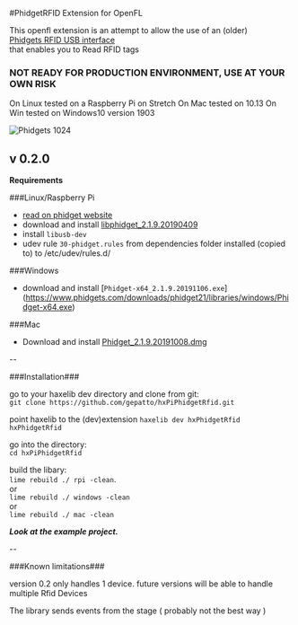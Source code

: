 #PhidgetRFID Extension for OpenFL

This openfl extension is an attempt to allow the use of an (older)  
[Phidgets RFID USB interface](http://www.phidgets.com/products.php?category=14&product_id=1024_0)  
that enables you to Read RFID tags

### NOT READY FOR PRODUCTION ENVIRONMENT, USE AT YOUR OWN RISK ###

On Linux tested on a Raspberry Pi on Stretch
On Mac tested on 10.13
On Win tested on Windows10 version 1903

![Phidgets 1024](https://www.phidgets.com/images/1024_0_Web.jpg)

v 0.2.0
-
**Requirements**

###Linux/Raspberry Pi
- [ read on phidget website ](https://www.phidgets.com/docs21/OS_-_Linux)
- download and install [libphidget_2.1.9.20190409]( https://www.phidgets.com/downloads/phidget21/libraries/linux/libphidget/libphidget_2.1.9.20190409.tar.gz) 
- install `libusb-dev`
- udev rule `30-phidget.rules` from dependencies folder installed (copied to) to /etc/udev/rules.d/

###Windows
- download and install [`Phidget-x64_2.1.9.20191106.exe`] (https://www.phidgets.com/downloads/phidget21/libraries/windows/Phidget-x64.exe)


###Mac
- Download and install [Phidget_2.1.9.20191008.dmg](https://www.phidgets.com/downloads/phidget21/libraries/macos/Phidget/Phidget_2.1.9.20191008.dmg)


--

###Installation###

go to your haxelib dev directory and clone from git:   
`git clone https://github.com/gepatto/hxPiPhidgetRfid.git`  

point haxelib to the (dev)extension
`haxelib dev hxPhidgetRfid hxPhidgetRfid`

go into the directory:   
`cd hxPiPhidgetRfid`

build the libary:   
`lime rebuild ./ rpi -clean`.  
or   
`lime rebuild ./ windows -clean`  
or   
`lime rebuild ./ mac -clean`


***Look at the example project.***

--

###Known limitations###

version 0.2 only handles 1 device.
future versions will be able to handle multiple Rfid Devices

The library sends events from the stage ( probably not the best way )
